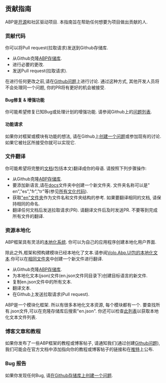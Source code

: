## 贡献指南

ABP是[开源](https://github.com/abpframework)和社区驱动项目. 本指南旨在帮助任何想要为项目做出贡献的人.

### 贡献代码

你可以将Pull request(拉取请求)发送到Github存储库.

- 从Github克隆[ABP存储库](https://github.com/abpframework/abp/).
- 进行必要的更改.
- 发送Pull request(拉取请求).

在进行任何更改之前,请在[Github问题](https://github.com/abpframework/abp/issues)上进行讨论. 通过这种方式, 其他开发人员将不会处理同一个问题, 你的PR将有更好的机会被接受.

#### Bug修复 & 增强功能

你可能希望修复已知Bug或处理计划的增强功能. 请参阅Github上的[问题列表](https://github.com/abpframework/abp/issues).

#### 功能请求

如果你对框架或模块有功能的想法, 请在Github上[创建一个问题](https://github.com/abpframework/abp/issues/new)或参加现有的讨论. 如果它被社区所接受你就可以实现它.

### 文件翻译

你可能希望将完整的[文档](https://abp.io/documents/)(包括本文)翻译成你的母语. 请按照下列步骤操作:

* 从Github克隆[ABP存储库](https://github.com/abpframework/abp/).
* 要添加新语言,请在[docs](https://github.com/abpframework/abp/tree/master/docs)文件夹中创建一个新文件夹. 文件夹名称可以是" en","es","fr","tr"等(参见[所有文化代码](https://msdn.microsoft.com/en-us/library/hh441729.aspx)).
* 获取["en"文件夹](https://github.com/abpframework/abp/tree/master/docs/en)作为文件名和文件夹结构的参考. 如果要翻译相同的文档, 请保持相同的命名.
* 翻译任何文档后发送拉取请求(PR). 请翻译文件后及时发送PR. 不要等到完成所有文件的翻译.

### 资源本地化

ABP框架具有灵活的[本地化系统](../Localization.md). 你可以为自己的应用程序创建本地化用户界面.

除此之外,框架和预构建模块已经本地化了文本.请参阅[Volo.Abp.UI包的本地化文本](https://github.com/abpframework/abp/blob/master/framework/src/Volo.Abp.UI/Localization/Resources/AbpUi/en.json).你可以在[相同文件夹](https://github.com/abpframework/abp/tree/master/framework/src/Volo.Abp.UI/Localization/Resources/AbpUi)中创建一个新文件进行翻译.

* 从Github克隆[ABP存储库](https://github.com/abpframework/abp/).
* 为本地化文本(json)文件(en.json文件同目录下)创建目标语言的新文件.
* 复制en.json文件中的所有文本.
* 翻译文本.
* 在Github上发送拉取请求(Pull request).

ABP是一个模块化框架. 所以有很多本地化文本资源, 每个模块都有一个. 要查找所有.json文件,可以在克隆存储库后搜索"en.json". 你还可以检查[此列表](Localization-Text-Files.md)以获取本地化文本文件列表.

### 博客文章和教程

如果你发布了一些ABP框架的教程或博客帖子, 请通知我们(通过创建[Github问题](https://github.com/abpframework/abp/issues)), 我们可能会在官方文档中添加指向你的教程或博客帖子的链接和在[推特](https://twitter.com/abpframework)上公布.

### Bug 报告

如果你发现任何Bug, 请[在Github存储库上创建一个问题](https://github.com/abpframework/abp/issues/new).